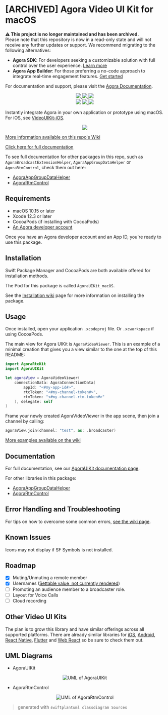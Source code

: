 # [ARCHIVED] Agora Video UI Kit for macOS

**⚠️ This project is no longer maintained and has been archived.**  
Please note that this repository is now in a read-only state and will not receive any further updates or support.
We recommend migrating to the following alternatives:

- **Agora SDK**: For developers seeking a customizable solution with full control over the user experience. [Learn more](https://www.agora.io/en/products/video-call/)
- **Agora App Builder**: For those preferring a no-code approach to integrate real-time engagement features. [Get started](https://appbuilder.agora.io/)

For documentation and support, please visit the [Agora Documentation](https://docs.agora.io/en/).

<p align="center">
    <a href="https://github.com/AgoraIO-Community/VideoUIKit-macOS/releases">
        <img src="https://img.shields.io/github/v/release/AgoraIO-Community/VideoUIKit-macOS?color=orange&label=Stable%20Release&logo=swift"/>
    </a>
    <a href="https://swiftpackageindex.com/AgoraIO-Community/VideoUIKit-macOS">
        <img src="https://img.shields.io/endpoint?url=https%3A%2F%2Fswiftpackageindex.com%2Fapi%2Fpackages%2FAgoraIO-Community%2FVideoUIKit-macOS%2Fbadge%3Ftype%3Dplatforms"/>
    </a>
    <a href="https://swiftpackageindex.com/AgoraIO-Community/VideoUIKit-macOS">
        <img src="https://img.shields.io/endpoint?url=https%3A%2F%2Fswiftpackageindex.com%2Fapi%2Fpackages%2FAgoraIO-Community%2FVideoUIKit-macOS%2Fbadge%3Ftype%3Dswift-versions"/>
    </a>
    <br/>
    <img src="https://github.com/AgoraIO-Community/VideoUIKit-macOS/actions/workflows/swift-build-lint.yml/badge.svg"/>
    <a href="https://agoraio-community.github.io/VideoUIKit-macOS/documentation/agorauikit">
        <img src="https://github.com/AgoraIO-Community/VideoUIKit-macOS/actions/workflows/deploy_docs.yml/badge.svg"/>
    </a>
    <a href="https://www.agora.io/en/join-slack/">
        <img src="https://img.shields.io/badge/slack-@RTE%20Dev-blue?logo=slack">
    </a>
</p>

Instantly integrate Agora in your own application or prototype using macOS. For iOS, see [VideoUIKit-iOS](https://github.com/AgoraIO-Community/VideoUIKit-iOS).

<p align="center">
  <img src="https://github.com/AgoraIO-Community/VideoUIKit-macOS/raw/main/media/agora-uikit-banner.png"/>
</p>

[More information available on this repo's Wiki](https://github.com/AgoraIO-Community/VideoUIKit-iOS/wiki)

[Click here for full documentation](https://agoraio-community.github.io/VideoUIKit-macOS/documentation/agorauikit/)

To see full documentation for other packages in this repo, such as `AgoraBroadcastExtensionHelper`, `AgoraAppGroupDataHelper` or `AgoraRtmControl`, check them out here:

- [AgoraAppGroupDataHelper](https://agoraio-community.github.io/VideoUIKit-macOS/extensions/AgoraAppGroupDataHelper/)
- [AgoraRtmControl](https://agoraio-community.github.io/VideoUIKit-macOS/extensions/AgoraRtmControl/)

## Requirements

- macOS 10.15 or later
- Xcode 12.3 or later
- CocoaPods (if installing with CocoaPods)
- [An Agora developer account](https://www.agora.io/en/blog/how-to-get-started-with-agora?utm_source=github&utm_repo=agora-ios-uikit)

Once you have an Agora developer account and an App ID, you're ready to use this package.

## Installation

Swift Package Manager and CocoaPods are both available offered for installation methods.

The Pod for this package is called `AgoraUIKit_macOS`.

See the [Installation wiki](https://github.com/AgoraIO-Community/VideoUIKit-iOS/wiki/Installation) page for more information on installing the package.

## Usage

Once installed, open your application `.xcodeproj` file. Or `.xcworkspace` if using CocoaPods.

The main view for Agora UIKit is `AgoraVideoViewer`. This is an example of a minimal creation that gives you a view similar to the one at the top of this README:

```swift
import AgoraRtcKit
import AgoraUIKit

let agoraView = AgoraVideoViewer(
    connectionData: AgoraConnectionData(
        appId: "<#my-app-id#>",
        rtcToken: "<#my-channel-token#>",
        rtmToken: "<#my-channel-rtm-token#>"
    ), delegate: self
)
```

Frame your newly created AgoraVideoViewer in the app scene, then join a channel by calling:

```swift
agoraView.join(channel: "test", as: .broadcaster)
```

[More examples available on the wiki](https://github.com/AgoraIO-Community/VideoUIKit-iOS/wiki/Examples)

## Documentation

For full documentation, see our [AgoraUIKit documentation page](https://agoraio-community.github.io/VideoUIKit-macOS/documentation/agorauikit/).

For other libraries in this package:
- [AgoraAppGroupDataHelper](https://agoraio-community.github.io/VideoUIKit-macOS/extensions/AgoraAppGroupDataHelper/)
- [AgoraRtmControl](https://agoraio-community.github.io/VideoUIKit-macOS/extensions/AgoraRtmControl/)


## Error Handling and Troubleshooting

For tips on how to overcome some common errors, [see the wiki page](https://github.com/AgoraIO-Community/VideoUIKit-iOS/wiki/Error-Handling-and-Troubleshooting).

## Known Issues

Icons may not display if SF Symbols is not installed.

## Roadmap

- [x] Muting/Unmuting a remote member
- [x] Usernames ([Settable value, not currently rendered](https://agoraio-community.github.io/VideoUIKit-macOS/documentation/agorauikit/agoraconnectiondata/username))
- [ ] Promoting an audience member to a broadcaster role.
- [ ] Layout for Voice Calls
- [ ] Cloud recording

## Other Video UI Kits

The plan is to grow this library and have similar offerings across all supported platforms. There are already similar libraries for [iOS](https://github.com/AgoraIO-Community/VideoUIKit-iOS), [Android](https://github.com/AgoraIO-Community/VideoUIKit-Android), [React Native](https://github.com/AgoraIO-Community/VideoUIKit-ReactNative), [Flutter](https://github.com/AgoraIO-Community/VideoUIKit-Flutter) and [Web React](https://github.com/AgoraIO-Community/VideoUIKit-Web-React) so be sure to check them out.

## UML Diagrams

- AgoraUIKit

<p align="center">
    <img src="media/uml_agorauikit.svg" alt="UML of AgoraUIKit"/>
</p>

- AgoraRtmControl

<p align="center">
    <img src="media/uml_agorartmcontrol.svg" alt="UML of AgoraRtmControl"/>
</p>

> generated with `swiftplantuml classdiagram Sources`
